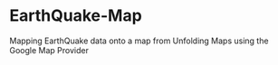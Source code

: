 # EarthQuake-Map
Mapping EarthQuake data onto a map from Unfolding Maps using the Google Map Provider
